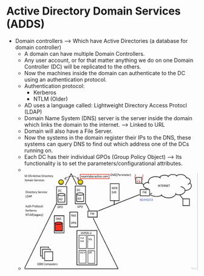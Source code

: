 # Active Directory Domain Services (ADDS)

* Domain controllers --> Which have Active Directories (a database for domain controller)
    * A domain can have multiple Domain Controllers.
    * Any user account, or for that matter anything we do on one Domain Controller (DC) will be replicated to the others.
    * Now the machines inside the domain can authenticate to the DC using an authentication protocol.
    * Authentication protocol:
        * Kerberos
        * NTLM (Older)
    * AD uses a language called: Lightweight Directory Access Protocl (LDAP)
    * Domain Name System (DNS) server is the server inside the domain which links the domain to the internet. --> Linked to URL
    * Domain will also have a File Server.
    * Now the systems in the domain register their IPs to the DNS, these systems can query DNS to find out which address one of the DCs running on.
    * Each DC has their individual GPOs (Group Policy Object) --> Its functionality is to set the parameters/configurational attributes.
    *
    * ![](https://github.com/jaibirsingh/Sentinel/blob/main/domain.png)
    



  
    
  
